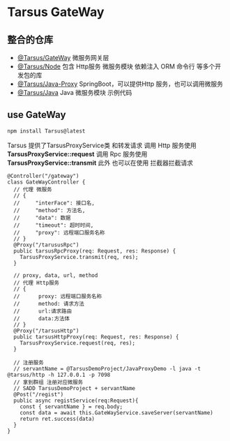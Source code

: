 # Tarsus GateWay

## 整合的仓库

- [@Tarsus/GateWay](https://github.com/chelizichen/Tarsus-GateWay) 微服务网关层
- [@Tarsus/Node](https://github.com/chelizichen/Tarsus) 包含 Http服务  微服务模块 依赖注入 ORM 命令行 等多个开发包的库
- [@Tarsus/Java-Proxy](https://github.com/chelizichen/Tarsus-Java-Proxy) SpringBoot，可以提供Http 服务，也可以调用微服务
- [@Tarsus/Java](https://github.com/chelizichen/Tarsus-Java) Java 微服务模块 示例代码

## use GateWay

````cmd
npm install Tarsus@latest
````


Tarsus 提供了TarsusProxyService类 和转发请求
调用 Http 服务使用 **TarsusProxyService::request**
调用 Rpc 服务使用 **TarsusProxyService::transmit**
此外 也可以在使用 拦截器拦截请求


````TS
@Controller("/gateway")
class GateWayController {
  // 代理 微服务
  // {
  //     "interFace": 接口名,
  //     "method": 方法名,
  //     "data": 数据
  //     "timeout": 超时时间,
  //     "proxy": 远程端口服务名称
  // }
  @Proxy("/tarususRpc")
  public tarsusRpcProxy(req: Request, res: Response) {
    TarsusProxyService.transmit(req, res);
  }

  // proxy, data, url, method
  // 代理 Http服务
  // {
  //      proxy: 远程端口服务名称
  //      method: 请求方法
  //      url:请求路由
  //      data:方法体
  // }
  @Proxy("/tarsusHttp")
  public tarsusHttpProxy(req: Request, res: Response) {
    TarsusProxyService.request(req, res);
  }

  // 注册服务
  // servantName = @TarsusDemoProject/JavaProxyDemo -l java -t @tarsus/http -h 127.0.0.1 -p 7098
  // 拿到群组 注册对应微服务
  // SADD TarsusDemoProject + servantName
  @Post("/regist")
  public async registService(req:Request){
    const { servantName } = req.body;
    const data = await this.GateWayService.saveServer(servantName)
    return ret.success(data)
  }
}
````
